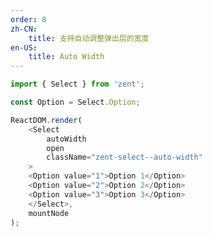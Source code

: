 ```yaml
---
order: 8
zh-CN:
	title: 支持自动调整弹出层的宽度
en-US:
	title: Auto Width
---
```


```js
import { Select } from 'zent';

const Option = Select.Option;

ReactDOM.render(
	<Select
		autoWidth
		open
		className="zent-select--auto-width"
	>
    <Option value="1">Option 1</Option>
    <Option value="2">Option 2</Option>
    <Option value="3">Option 3</Option>
	</Select>,
	mountNode
);
```

<style>
.zent-select--auto-width {
	width: 300px;
}
</style>
